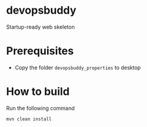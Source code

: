 # devopsbuddy
Startup-ready web skeleton

# Prerequisites
- Copy the folder ```devopsbuddy_properties``` to desktop

# How to build
Run the following command
```
mvn clean install
```